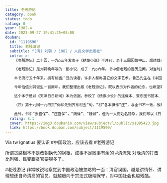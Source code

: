 ```yaml
---
title: 老残游记
category: book
status: todo
rating: 0
year: 1982-4
date: 2023-09-27 19:41:25+08:00
douban:
  id: "1119590"
  title: 老残游记
  subtitle: "[清] 刘鹗 / 1982 / 人民文学出版社"
  intro: >-
    《老残游记》二十回，一九○三年发表于《绣像小说》半月刊，至十三回因故中止，后续载于《天津日日新闻》，原署鸿都百炼生著。作者的真名叫刘鹗，字铁云，清末江苏丹徒人，生于一八五七年，卒于一九○九年。他出身于一个封建官僚的家庭，却无意于以科举博取功名，懂得算学、医药、治河等实际学问。曾先后在河道总督吴大澂、山东巡抚张曜处作幕宾，帮办治黄工程，得到很大的声誉。又曾向清廷建议借外资兴筑铁路、开采山西煤矿，事情虽非经刘鹗手办成，但在帝国主义列强对我国虎视眈眈，全国人民同仇敌忾的时候，这种不惜有损主权以维护清廷腐朽统治的主张，显见违反人民的利益和愿望，遂被目为“汉奸”。刘鹗也终因不得志于清廷，去而经商，有过多次创办实业的计划，最后都一一归于失败。庚子（一九○○年）义和团事起，八国联军侵入北京，刘鹗向联军购得太仓储粟，设平粜局，以振北京饥困。一九○八年清廷即以私售仓粟罪加以逮捕，流放新疆，次年七月病死于迪化（即今乌鲁木齐）。

    《老残游记》是刘鹗晚年写的一部小说，成于一九○六年。书中借老残的游历见闻，对当时吏治的黑暗痛加攻击，揭发了所谓“不要钱”的“清官”，其实是一些“急于做大官”（第六回）不惜杀民邀功、用人血染红顶子的刽子手。客观上帮助人民认识到对整个官僚集团是不能寄以任何希望的。这里反映出作者同情民生疾苦的比较进步的一面。但他的基本政治观却是落后的，甚而是反动的。他坚决拥护封建统治，对帝国主义国家的侵略本质缺乏认识，反对资产阶级民主革命和义和团的反侵略斗争，这在书中也有明显的表现。因之，《老残游记》是一部瑕瑜互见的书。

    本书流行五十年来，拥有相当广泛的读者。许多人都称道它的文字艺术，鲁迅先生在《中国小说史略》中也赞说：“叙景状物，时有可观。”作为一部艺术作品来看，无论在语言的运用上、在对生活的观察上、在细节的描绘上，都看得出作者不愿因袭、追求创造的精神。与晚清的同类小说相较，艺术上的成就是比较卓越的。

    今年恰值刘鹗诞生一百周年，我们整理出版《老残游记》，既以表示对作者的纪念，也希望有助于对本书思想、艺术价值的进一步研讨。

    这个本子是以《天津日日新闻》本为依据，参校了《绣像小说》的连载本、亚东图书馆本、艺文书房本，文字、标点都作了一番订正。为了方便阅读，加了一些简单的注释。又有《二集》六回，我们据上海良友图书公司单行本，排作附录，没有加注。在校勘上，有各本俱误，我们据文意改动的个别地方，需要作一交代：（一）第十一回一一八页“取已陈之刍狗而卧其下，必眯”句，“眯”，《日日新闻》本作“眯”，他本作“昧”，据《庄子》本文改“眯”。（二）第十七回一八二页“却拿狼皮褥子替人瑞盖腿”句，“狼皮褥子”各本俱作“虎皮毯子”，与第十二、十六回所述情节不合，据前文改。（三）第十八回一八八页“则贾家之死不由月饼可知”句，“贾家”各本俱作“魏家”，据文意改。

    （四）第十九回一九四页“你却先到齐东村去”句，“村”各本俱作“庄”，与全书不一致，故改。

    此外，书中“张宫保”、“庄宫保”，“魏谦”、“魏诚”，但为一人而姓名错杂，我们即以《日日新闻》本初出为据，统一为“张宫保”、“魏谦”。
  rating: 8.1
  cover: https://img3.doubanio.com/view/subject/l/public/s1095423.jpg
  link: https://book.douban.com/subject/1119590/
---
```


Via tw Ignatius 要认识 #中国政治，应该去看 #老残游记 

所谓贪腐根本不是改朝换代的祸根，成事不足败事有余的 #清流党 对晚清的打击比列强、民变跟贪官要狠多了。

#老残游记 非常敏锐地察觉到中国政治被忽略的一面：清官误国。越是讲情怀、讲理想还自命清高的官员，就越趋向于宗法式极端保守，对中国社会也越残酷。

